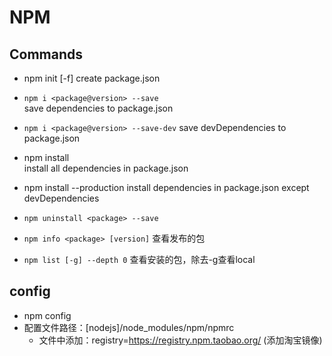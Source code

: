 # NPM

## Commands

+ npm init [-f]
  create package.json
 
+ `npm i <package@version> --save`  
  save dependencies to package.json
  
+ `npm i <package@version> --save-dev` 
  save devDependencies to package.json

+ npm install  
  install all dependencies in package.json
  
+ npm install --production
  install dependencies in package.json except devDependencies

+ `npm uninstall <package> --save`

+ `npm info <package> [version]` 查看发布的包

+ `npm list [-g] --depth 0`  查看安装的包，除去-g查看local

## config

+ npm config 
+ 配置文件路径：[nodejs]/node_modules/npm/npmrc
  - 文件中添加：registry=https://registry.npm.taobao.org/ (添加淘宝镜像)